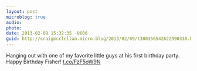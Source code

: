 ```yaml
---
layout: post
microblog: true
audio: 
photo: 
date: 2013-02-09 15:32:35 -0600
guid: http://craigmcclellan.micro.blog/2013/02/09/t300356542622990338.html
---
```

Hanging out with one of my favorite little guys at his first birthday party. Happy Birthday Fisher! [t.co/FzF5oW9N](http://t.co/FzF5oW9N)
